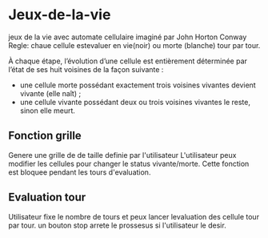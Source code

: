 # Jeux-de-la-vie

jeux de la vie avec automate cellulaire imaginé par John Horton Conway
Regle: chaue cellule estevaluer en vie(noir) ou  morte (blanche) tour par tour.

À chaque étape, l’évolution d’une cellule est entièrement déterminée par l’état de ses huit voisines de la façon suivante :

+ une cellule morte possédant exactement trois voisines vivantes devient vivante (elle naît) ;
+ une cellule vivante possédant deux ou trois voisines vivantes le reste, sinon elle meurt.


## Fonction grille

Genere une grille de de taille definie par l'utilisateur
L'utilisateur peux modifier les cellules pour changer le status vivante/morte.
Cette fonction est bloquee pendant les tours d'evaluation.

## Evaluation tour

Utilisateur fixe le nombre de tours et peux lancer levaluation des cellule tour par tour. un bouton stop arrete le prossesus si l'utilisateur le desir.


